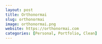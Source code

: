 ```yaml
---
layout: post
title: Orthonormai
slug: orthonormai
image: orthonormai.png
website: https://orthonormai.com
categories: [Personal, Portfolio, Clean]
---
```

